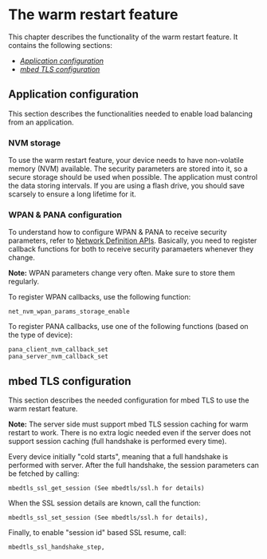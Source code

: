 The warm restart feature
========================

This chapter describes the functionality of the warm restart feature. It contains the following sections:

- [_Application configuration_](#application-configuration)
- [_mbed TLS configuration_](#mbed-tls-configuration)

## Application configuration

This section describes the functionalities needed to enable load balancing from an application.

### NVM storage

To use the warm restart feature, your device needs to have non-volatile memory (NVM) available. The security parameters are stored into it, so a secure storage should be used when possible. The application must control the data storing intervals. If you are using a flash drive, you should save scarsely to ensure a long lifetime for it.

### WPAN & PANA configuration 

To understand how to configure WPAN & PANA to receive security parameters, refer to [Network Definition APIs](09_API_network_def.md). Basically, you need to register callback functions for both to receive security paramaeters whenever they change. 

<span class="notes">**Note:** WPAN parameters change very often. Make sure to store them regularly.</span>

To register WPAN callbacks, use the following function:

```
net_nvm_wpan_params_storage_enable
```

To register PANA callbacks, use one of the following functions (based on the type of device):

```
pana_client_nvm_callback_set
pana_server_nvm_callback_set
```

## mbed TLS configuration

This section describes the needed configuration for mbed TLS to use the warm restart feature.

<span class="notes">**Note:** The server side must support mbed TLS session caching for warm restart to work. There is no extra logic needed even if the server does not support session caching (full handshake is performed every time).</span>

Every device initially "cold starts", meaning that a full handshake is performed with server. After the full handshake, the session parameters can be fetched by calling:

```
mbedtls_ssl_get_session (See mbedtls/ssl.h for details)
```

When the SSL session details are known, call the function:

```
mbedtls_ssl_set_session (See mbedtls/ssl.h for details),
```

Finally, to enable "session id" based SSL resume, call:

```
mbedtls_ssl_handshake_step,
```

